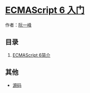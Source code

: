 # [ECMAScript 6 入门]()

作者：[阮一峰](http://www.ruanyifeng.com)

## 目录
1. [ECMAScript 6简介](#docs/intro)

## 其他
- [源码](http://github.com/ruanyf/es6tutorial/)
